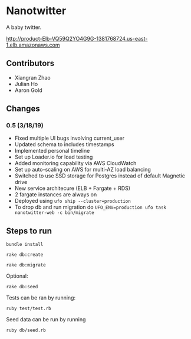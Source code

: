 # Nanotwitter

A baby twitter.

http://product-Elb-VQ59Q2YO4G9G-1381768724.us-east-1.elb.amazonaws.com

## Contributors

- Xiangran Zhao
- Julian Ho
- Aaron Gold

## Changes

### 0.5 (3/18/19)

- Fixed multiple UI bugs involving current_user
- Updated schema to includes timestamps
- Implemented personal timeline
- Set up Loader.io for load testing
- Added monitoring capability via AWS CloudWatch
- Set up auto-scaling on AWS for multi-AZ load balancing
- Switched to use SSD storage for Postgres instead of default Magnetic drive
- New service architecure (ELB + Fargate + RDS)
- 2 fargate instances are always on
- Deployed using `ufo ship --cluster=production`
- To drop db and run migration do `UFO_ENV=production ufo task nanotwitter-web -c bin/migrate`

## Steps to run

```
bundle install

rake db:create

rake db:migrate
```

Optional:

```rake db:seed```

Tests can be ran by running:

```ruby test/test.rb```

Seed data can be run by running

```ruby db/seed.rb```